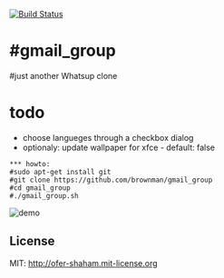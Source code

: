 [![Build Status](https://travis-ci.org/brownman/gmail_group.svg?branch=master)](https://travis-ci.org/brownman/gmail_group)

#gmail_group
===========
#just another Whatsup clone


todo
==
- choose langueges through a checkbox dialog
- optionaly: update wallpaper for xfce - default: false


``` 
*** howto:
#sudo apt-get install git
#git clone https://github.com/brownman/gmail_group
#cd gmail_group
#./gmail_group.sh
```

![demo](./.VIDEO/installation.gif)


## License
MIT: http://ofer-shaham.mit-license.org


